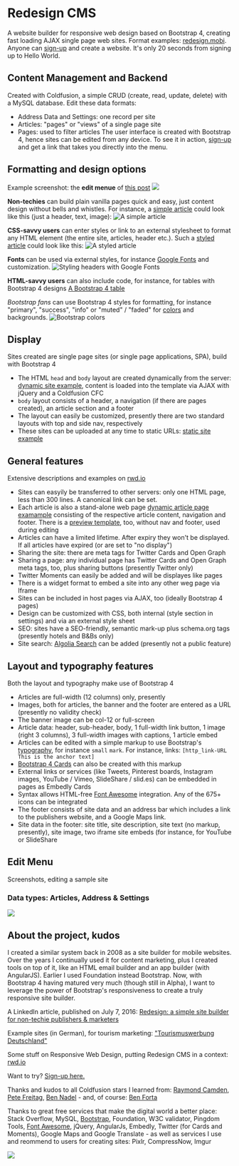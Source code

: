 # Redesign CMS
A website builder for responsive web design based on Bootstrap 4, creating fast loading AJAX single page web sites. Format examples: [redesign.mobi](http://www.redesign.mobi). Anyone can [sign-up](http://www.redesign.mobi/sign-up/) and create a website. It's only 20 seconds from signing up to Hello World.

## Content Management and Backend
Created with Coldfusion, a simple CRUD (create, read, update, delete) with a MySQL database. Edit these data formats:
* Address Data and Settings: one record per site
* Articles: "pages" or "views" of a single page site
* Pages: used to filter articles
The user interface is created with Bootstrap 4, hence sites can be edited from any device. To see it in action, [sign-up](http://www.redesign.mobi/sign-up/) and get a link that takes you directly into the menu.

## Formatting and design options

Example screenshot: the **edit menue** of [this post](http://cms.redesign.mobi/redesign-showcase.html?post=1808)
![](http://i.imgur.com/YZHRlE7.jpg)


**Non-techies** can build plain vanilla pages quick and easy, just content design without bells and whistles. For instance, a [simple article](http://cms.redesign.mobi/redesign-showcase.html?post=1808) could look like this (just a header, text, image):
![A simple article](http://i.imgur.com/2Dg73Id.jpg)


**CSS-savvy users** can enter styles or link to an external stylesheet to format any HTML element (the entire site, articles, header etc.). Such a [styled article](http://redesign.mobi/?site=redesign-showcase&post=1809) could look like this:
![A styled article](http://i.imgur.com/nFeGpM6.jpg)


**Fonts** can be used via external styles, for instance [Google Fonts](https://fonts.google.com/) and customization.
![Styling headers with Google Fonts](http://i.imgur.com/FmuLueA.jpg)


**HTML-savvy users** can also include code, for instance, for tables with Bootstrap 4 designs
[A Bootstrap 4 table](http://i.imgur.com/yXnNHJW.jpg)


*Bootstrap fans* can use Bootstrap 4 styles for formatting, for instance "primary", "success", "info" or "muted" / "faded" for [colors](https://v4-alpha.getbootstrap.com/utilities/colors/) and backgrounds.
![Bootstrap colors](http://i.imgur.com/vgTD4VJ.jpg)



## Display
Sites created are single page sites (or single page applications, SPA), build with Bootstrap 4
* The HTML <code>head</code> and <code>body</code> layout are created dynamically from the server: [dynamic site example](http://redesign.mobi/cards/?site=black-forest-hotel-talblick), content is loaded into the template via AJAX with jQuery and a Coldfusion CFC
* <code>body</code> layout consists of a header, a navigation (if there are pages created), an article section and a footer
* The layout can easily be customized, presently there are two standard layouts with top and side nav, respectively
* These sites can be uploaded at any time to static URLs: [static site example](http://cms.redesign.mobi/black-forest-hotel-talblick/)

## General features
Extensive descriptions and examples on [rwd.io](http://www.rwd.io)
* Sites can easyily be transferred to other servers: only one HTML page, less than 300 lines. A canonical link can be set.
* Each article is also a stand-alone web page [dynamic article page examample](http://redesign.mobi/cards/?site=black-forest-hotel-talblick) consisting of the respective article content, navigation and footer. There is a [preview template](http://redesign.mobi/cards/?site=black-forest-hotel-talblick&post=1788&apreview), too, without nav and footer, used during editing
* Articles can have a limited lifetime. After expiry they won't be displayed. If all articles have expired (or are set to "no display")
* Sharing the site: there are meta tags for Twitter Cards and Open Graph
* Sharing a page: any individual page has Twitter Cards and Open Graph meta tags, too, plus sharing buttons (presently Twitter only)
* Twitter Moments can easily be added and will be displayes like pages
* There is a widget format to embed a site into any other weg page via Iframe
* Sites can be included in host pages via AJAX, too (ideally Bootstrap 4 pages)
* Design can be customized with CSS, both internal (style section in settings) and via an external style sheet
* SEO: sites have a SEO-friendly, semantic mark-up plus schema.org tags (presently hotels and B&Bs only)
* Site search: [Algolia Search](https://www.algolia.com/) can be added (presently not a public feature)

## Layout and typography features
Both the layout and typography make use of Bootstrap 4
* Articles are full-width (12 columns) only, presently
* Images, both for articles, the banner and the footer are entered as a URL (presently no validity check)
* The banner image can be col-12 or full-screen
* Article data: header, sub-header, body, 1 full-width link button, 1 image (right 3 columns), 3 full-width images with captions, 1 article embed
* Articles can be edited with a simple markup to use Bootstrap's [typography](http://v4-alpha.getbootstrap.com/content/typography/), for instance <code>small</code> <code>mark</code>. For instance, links: <code>[http_link-URL This is the anchor text]</code>
* [Bootstrap 4 Cards](https://v4-alpha.getbootstrap.com/components/card/) can also be created with this markup
* External links or services (like Tweets, Pinterest boards, Instagram images, YouTube / Vimeo, SlideShare / slid.es) can be embedded in pages as Embedly Cards
* Syntax allows HTML-free [Font Awesome](http://fontawesome.io/icons/) integration. Any of the 675+ icons can be integrated
* The footer consists of site data and an address bar which includes a link to the publishers website, and a Google Maps link.
* Site data in the footer: site title, site description, site text (no markup, presently), site image, two iframe site embeds (for instance, for YouTube or SlideShare

## Edit Menu
Screenshots, editing a sample site

### Data types: Articles, Address & Settings
![](http://i.imgur.com/sHLcxXw.jpg)

## About the project, kudos
I created a similar system back in 2008 as a site builder for mobile websites. Over the years I continually used it for content marketing, plus I created tools on top of it, like an HTML email builder and an app builder (with AngularJS). Earlier I used Foundation instead Bootstrap. Now, with Bootstrap 4 having matured very much (though still in Alpha), I want to leverage the power of Bootstrap's responsiveness to create a truly responsive site builder.

A LinkedIn article, published on July 7, 2016: [Redesign: a simple site builder for non-techie publishers & marketers](https://www.linkedin.com/pulse/redesign-simple-site-builder-non-techie-publishers-marketers-ritter)

Example sites (in German), for tourism marketing: ["Tourismuswerbung Deutschland"](http://www.tourismuswerbung-deutschland.de/)

Some stuff on Responsive Web Design, putting Redesign CMS in a context: [rwd.io](http://www.rwd.io)

Want to try? [Sign-up here.](http://www.redesign.mobi/sign-up/)

Thanks and kudos to all Coldfusion stars I learned from: [Raymond Camden](https://github.com/cfjedimaster), [Pete Freitag](https://github.com/pfreitag), [Ben Nadel](https://github.com/BenNadel) - and, of course: [Ben Forta](http://forta.com/)

Thanks to great free services that make the digital world a better place: Stack Overflow, MySQL, [Bootstrap](https://v4-alpha.getbootstrap.com/), Foundation, W3C validator, Pingdom Tools, [Font Awesome](http://fontawesome.io), jQuery, AngularJs, Embedly, Twitter (for Cards and Moments), Google Maps and Google Translate - as well as services I use and reommend to users for creating sites: Pixlr, CompressNow, Imgur

![](http://i.imgur.com/1a5xeF9.jpg)
